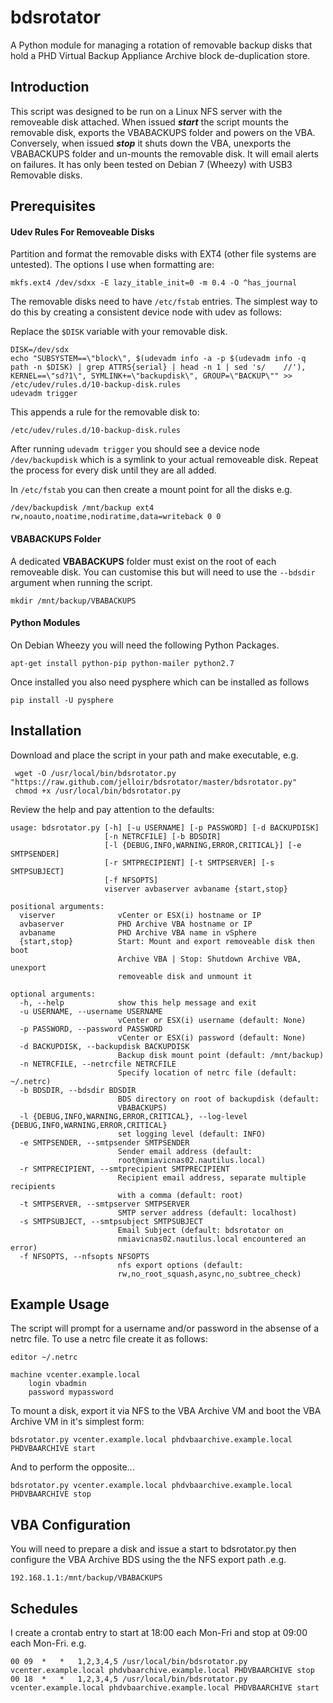 bdsrotator
==========

A Python module for managing a rotation of removable backup disks that
hold a PHD Virtual Backup Appliance Archive block de-duplication store.

Introduction
------------
This script was designed to be run on a Linux NFS server with the
removeable disk attached.
When issued **_start_** the script mounts the removable disk, exports the
VBABACKUPS folder and powers on the VBA.
Conversely, when issued **_stop_** it shuts down the VBA, unexports the
VBABACKUPS folder and un-mounts the removable disk.
It will email alerts on failures.
It has only been tested on Debian 7 (Wheezy) with USB3 Removable disks.

Prerequisites
-------------

#### Udev Rules For Removeable Disks

Partition and format the removable disks with EXT4 (other file systems
are untested).
The options I use when formatting are:

    mkfs.ext4 /dev/sdxx -E lazy_itable_init=0 -m 0.4 -O ^has_journal

The removable disks need to have `/etc/fstab` entries.  The simplest way
to do this by creating a consistent device node with udev as follows:

Replace the `$DISK` variable with your removable disk.
    
    DISK=/dev/sdx
    echo "SUBSYSTEM==\"block\", $(udevadm info -a -p $(udevadm info -q path -n $DISK) | grep ATTRS{serial} | head -n 1 | sed 's/    //'), KERNEL==\"sd?1\", SYMLINK+=\"backupdisk\", GROUP=\"BACKUP\"" >> /etc/udev/rules.d/10-backup-disk.rules
    udevadm trigger

This appends a rule for the removable disk to:

    /etc/udev/rules.d/10-backup-disk.rules

After running `udevadm trigger` you should see a device node
`/dev/backupdisk` which is a symlink to your actual removeable disk.
Repeat the process for every disk until they are all added.

In `/etc/fstab` you can then create a mount point for all the disks e.g.

    /dev/backupdisk /mnt/backup ext4 rw,noauto,noatime,nodiratime,data=writeback 0 0

#### VBABACKUPS Folder

A dedicated **VBABACKUPS** folder must exist on the root of each
removeable disk.  You can customise this but will need to use the
`--bdsdir` argument when running the script.

    mkdir /mnt/backup/VBABACKUPS

#### Python Modules

On Debian Wheezy you will need the following Python Packages.

    apt-get install python-pip python-mailer python2.7

Once installed you also need pysphere which can be installed as follows

    pip install -U pysphere

Installation
------------

Download and place the script in your path and make executable, e.g.

     wget -O /usr/local/bin/bdsrotator.py "https://raw.github.com/jelloir/bdsrotator/master/bdsrotator.py"
     chmod +x /usr/local/bin/bdsrotator.py

Review the help and pay attention to the defaults:

    usage: bdsrotator.py [-h] [-u USERNAME] [-p PASSWORD] [-d BACKUPDISK]
                         [-n NETRCFILE] [-b BDSDIR]
                         [-l {DEBUG,INFO,WARNING,ERROR,CRITICAL}] [-e SMTPSENDER]
                         [-r SMTPRECIPIENT] [-t SMTPSERVER] [-s SMTPSUBJECT]
                         [-f NFSOPTS]
                         viserver avbaserver avbaname {start,stop}
    
    positional arguments:
      viserver              vCenter or ESX(i) hostname or IP
      avbaserver            PHD Archive VBA hostname or IP
      avbaname              PHD Archive VBA name in vSphere
      {start,stop}          Start: Mount and export removeable disk then boot
                            Archive VBA | Stop: Shutdown Archive VBA, unexport
                            removeable disk and unmount it
    
    optional arguments:
      -h, --help            show this help message and exit
      -u USERNAME, --username USERNAME
                            vCenter or ESX(i) username (default: None)
      -p PASSWORD, --password PASSWORD
                            vCenter or ESX(i) password (default: None)
      -d BACKUPDISK, --backupdisk BACKUPDISK
                            Backup disk mount point (default: /mnt/backup)
      -n NETRCFILE, --netrcfile NETRCFILE
                            Specify location of netrc file (default: ~/.netrc)
      -b BDSDIR, --bdsdir BDSDIR
                            BDS directory on root of backupdisk (default:
                            VBABACKUPS)
      -l {DEBUG,INFO,WARNING,ERROR,CRITICAL}, --log-level {DEBUG,INFO,WARNING,ERROR,CRITICAL}
                            set logging level (default: INFO)
      -e SMTPSENDER, --smtpsender SMTPSENDER
                            Sender email address (default:
                            root@nmiavicnas02.nautilus.local)
      -r SMTPRECIPIENT, --smtprecipient SMTPRECIPIENT
                            Recipient email address, separate multiple recipients
                            with a comma (default: root)
      -t SMTPSERVER, --smtpserver SMTPSERVER
                            SMTP server address (default: localhost)
      -s SMTPSUBJECT, --smtpsubject SMTPSUBJECT
                            Email Subject (default: bdsrotator on
                            nmiavicnas02.nautilus.local encountered an error)
      -f NFSOPTS, --nfsopts NFSOPTS
                            nfs export options (default:
                            rw,no_root_squash,async,no_subtree_check)

Example Usage
-------------

The script will prompt for a username and/or password in the absense of
a netrc file.  To use a netrc file create it as follows:

    editor ~/.netrc

    machine vcenter.example.local
        login vbadmin
        password mypassword

To mount a disk, export it via NFS to the VBA Archive VM and boot the
VBA Archive VM in it's simplest form:

    bdsrotator.py vcenter.example.local phdvbaarchive.example.local PHDVBAARCHIVE start 

And to perform the opposite...

    bdsrotator.py vcenter.example.local phdvbaarchive.example.local PHDVBAARCHIVE stop

VBA Configuration
-----------------

You will need to prepare a disk and issue a start to bdsrotator.py then
configure the VBA Archive BDS using the the NFS export path .e.g.

    192.168.1.1:/mnt/backup/VBABACKUPS
  
Schedules
---------

I create a crontab entry to start at 18:00 each Mon-Fri and stop at
09:00 each Mon-Fri.  e.g.

    00 09  *   *   1,2,3,4,5 /usr/local/bin/bdsrotator.py vcenter.example.local phdvbaarchive.example.local PHDVBAARCHIVE stop 
    00 18  *   *   1,2,3,4,5 /usr/local/bin/bdsrotator.py vcenter.example.local phdvbaarchive.example.local PHDVBAARCHIVE start
